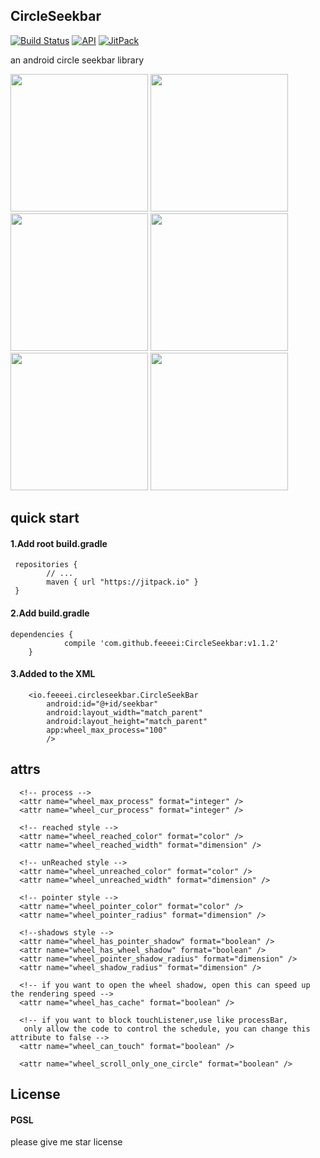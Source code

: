 ## CircleSeekbar 
[![Build Status](https://travis-ci.org/feeeei/CircleSeekbar.svg?branch=master)](https://travis-ci.org/feeeei/CircleSeekbar)
[![API](https://img.shields.io/badge/API-7%2B-brightgreen.svg?style=flat)](https://android-arsenal.com/api?level=7)
[![JitPack](https://jitpack.io/v/feeeei/CircleSeekbar.svg)](https://jitpack.io/#feeeei/CircleSeekbar)


an android circle seekbar library

<img src="https://github.com/feeeei/CircleSeekbar/blob/master/gifs/style1.gif" width="220"/>
<img src="https://github.com/feeeei/CircleSeekbar/blob/master/gifs/style2.gif" width="220"/>
<img src="https://github.com/feeeei/CircleSeekbar/blob/master/gifs/withshadow.gif" width="220"/>
<img src="https://github.com/feeeei/CircleSeekbar/blob/master/gifs/withtext.gif" width="220"/>
<img src="https://github.com/feeeei/CircleSeekbar/blob/master/gifs/download.gif" width="220"/>
<img src="https://github.com/feeeei/CircleSeekbar/blob/master/gifs/union.gif" width="220"/>

## quick start
#### 1.Add root build.gradle
```
 repositories {
        // ...
        maven { url "https://jitpack.io" }
 }
```
#### 2.Add build.gradle
```
dependencies {
	        compile 'com.github.feeeei:CircleSeekbar:v1.1.2'
	}
```
#### 3.Added to the XML
```
    <io.feeeei.circleseekbar.CircleSeekBar
        android:id="@+id/seekbar"
        android:layout_width="match_parent"
        android:layout_height="match_parent"
        app:wheel_max_process="100"
        />
```

## attrs
```
  <!-- process -->
  <attr name="wheel_max_process" format="integer" />
  <attr name="wheel_cur_process" format="integer" />
  
  <!-- reached style -->
  <attr name="wheel_reached_color" format="color" />
  <attr name="wheel_reached_width" format="dimension" />
  
  <!-- unReached style -->
  <attr name="wheel_unreached_color" format="color" />
  <attr name="wheel_unreached_width" format="dimension" />
  
  <!-- pointer style -->
  <attr name="wheel_pointer_color" format="color" />
  <attr name="wheel_pointer_radius" format="dimension" />
  
  <!--shadows style -->
  <attr name="wheel_has_pointer_shadow" format="boolean" />
  <attr name="wheel_has_wheel_shadow" format="boolean" />
  <attr name="wheel_pointer_shadow_radius" format="dimension" />
  <attr name="wheel_shadow_radius" format="dimension" />
  
  <!-- if you want to open the wheel shadow, open this can speed up the rendering speed -->
  <attr name="wheel_has_cache" format="boolean" />
  
  <!-- if you want to block touchListener,use like processBar,
   only allow the code to control the schedule, you can change this attribute to false -->
  <attr name="wheel_can_touch" format="boolean" />    
  
  <attr name="wheel_scroll_only_one_circle" format="boolean" />
```

## License
#### PGSL
  please give me star license

